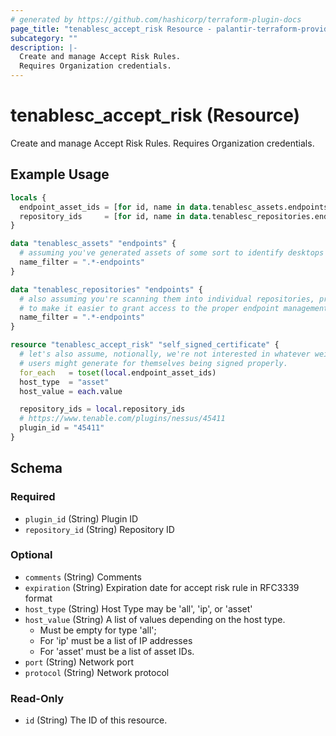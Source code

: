 ```yaml
---
# generated by https://github.com/hashicorp/terraform-plugin-docs
page_title: "tenablesc_accept_risk Resource - palantir-terraform-provider-tenablesc-516062331"
subcategory: ""
description: |-
  Create and manage Accept Risk Rules.
  Requires Organization credentials.
---
```


# tenablesc_accept_risk (Resource)

Create and manage Accept Risk Rules.
Requires Organization credentials.

## Example Usage

```terraform
locals {
  endpoint_asset_ids = [for id, name in data.tenablesc_assets.endpoints : id]
  repository_ids     = [for id, name in data.tenablesc_repositories.endpoints : id]
}

data "tenablesc_assets" "endpoints" {
  # assuming you've generated assets of some sort to identify desktops you're scanning.
  name_filter = ".*-endpoints"
}

data "tenablesc_repositories" "endpoints" {
  # also assuming you're scanning them into individual repositories, probably
  # to make it easier to grant access to the proper endpoint management teams.
  name_filter = ".*-endpoints"
}

resource "tenablesc_accept_risk" "self_signed_certificate" {
  # let's also assume, notionally, we're not interested in whatever weird certs
  # users might generate for themselves being signed properly.
  for_each   = toset(local.endpoint_asset_ids)
  host_type  = "asset"
  host_value = each.value

  repository_ids = local.repository_ids
  # https://www.tenable.com/plugins/nessus/45411
  plugin_id = "45411"
}
```

<!-- schema generated by tfplugindocs -->
## Schema

### Required

- `plugin_id` (String) Plugin ID
- `repository_id` (String) Repository ID

### Optional

- `comments` (String) Comments
- `expiration` (String) Expiration date for accept risk rule in RFC3339 format
- `host_type` (String) Host Type may be 'all', 'ip', or 'asset'
- `host_value` (String) A list of values depending on the host type.
  * Must be empty for type 'all'; 
  * For 'ip' must be a list of IP addresses
  * For 'asset' must be a list of asset IDs.
- `port` (String) Network port
- `protocol` (String) Network protocol

### Read-Only

- `id` (String) The ID of this resource.


